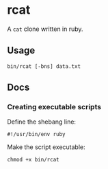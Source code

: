 # rcat

A `cat` clone written in ruby.

## Usage

```
bin/rcat [-bns] data.txt
```

## Docs

### Creating executable scripts

Define the shebang line:

```
#!/usr/bin/env ruby
```

Make the script executable:

```
chmod +x bin/rcat
```
